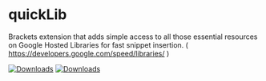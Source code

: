 quickLib 
==========

 Brackets extension that adds simple access to all those essential resources on Google Hosted Libraries for fast snippet insertion.
 ( https://developers.google.com/speed/libraries/ )

[![Downloads](https://badges.ml/brackets-quicklib/total.svg)](https://brackets-extension-badges.github.io#brackets-quicklib)     [![Downloads](https://badges.ml/brackets-quicklib/last-version.svg)](https://brackets-extension-badges.github.io#brackets-quicklib)
